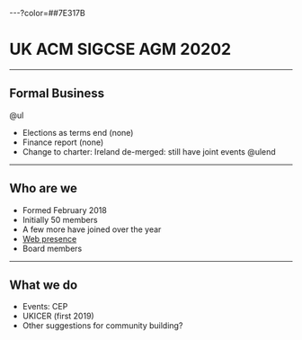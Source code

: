 ---?color=##7E317B

# UK ACM SIGCSE AGM 20202

---

## Formal Business

@ul

- Elections as terms end (none)
- Finance report (none)
- Change to charter: Ireland de-merged: still have joint events
@ulend

---
    
## Who are we

- Formed February 2018
- Initially 50 members
- A few more have joined over the year
- [Web presence](https://uki-sigcse.hosting.acm.org/contact/)
- Board members

---

## What we do

- Events: CEP
- UKICER (first 2019)
- Other suggestions for community building?

